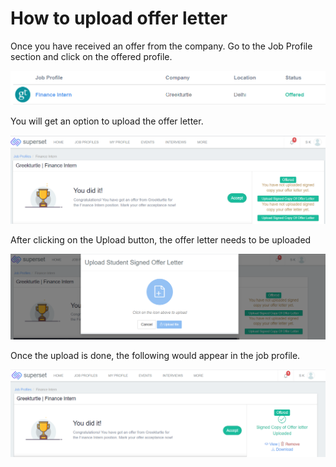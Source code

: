 # How to upload offer letter

Once you have received an offer from the company. Go to the Job Profile section and click on the offered profile.

![](../.gitbook/assets/image%20%2819%29.png)

You will get an option to upload the offer letter.

![](../.gitbook/assets/image%20%2821%29.png)

After clicking on the Upload button,  the offer letter needs to be uploaded

![](../.gitbook/assets/image%20%2831%29.png)

Once the upload is done, the following would appear in the job profile.

![](../.gitbook/assets/image%20%286%29.png)

